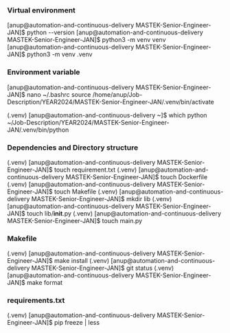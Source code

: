 ### Virtual environment
[anup@automation-and-continuous-delivery MASTEK-Senior-Engineer-JAN]$ python --version
[anup@automation-and-continuous-delivery MASTEK-Senior-Engineer-JAN]$ python3 -m venv venv
[anup@automation-and-continuous-delivery MASTEK-Senior-Engineer-JAN]$ python3 -m venv .venv


### Environment variable
[anup@automation-and-continuous-delivery MASTEK-Senior-Engineer-JAN]$ nano ~/.bashrc
source /home/anup/Job-Description/YEAR2024/MASTEK-Senior-Engineer-JAN/.venv/bin/activate

(.venv) [anup@automation-and-continuous-delivery ~]$ which python
~/Job-Description/YEAR2024/MASTEK-Senior-Engineer-JAN/.venv/bin/python


### Dependencies and Directory structure
(.venv) [anup@automation-and-continuous-delivery MASTEK-Senior-Engineer-JAN]$ touch requirement.txt
(.venv) [anup@automation-and-continuous-delivery MASTEK-Senior-Engineer-JAN]$ touch Dockerfile
(.venv) [anup@automation-and-continuous-delivery MASTEK-Senior-Engineer-JAN]$ touch Makefile
(.venv) [anup@automation-and-continuous-delivery MASTEK-Senior-Engineer-JAN]$ mkdir lib
(.venv) [anup@automation-and-continuous-delivery MASTEK-Senior-Engineer-JAN]$ touch lib/__init__.py
(.venv) [anup@automation-and-continuous-delivery MASTEK-Senior-Engineer-JAN]$ touch main.py


### Makefile 
(.venv) [anup@automation-and-continuous-delivery MASTEK-Senior-Engineer-JAN]$ make install
(.venv) [anup@automation-and-continuous-delivery MASTEK-Senior-Engineer-JAN]$ git status
(.venv) [anup@automation-and-continuous-delivery MASTEK-Senior-Engineer-JAN]$ make format

### requirements.txt
(.venv) [anup@automation-and-continuous-delivery MASTEK-Senior-Engineer-JAN]$ pip freeze | less


